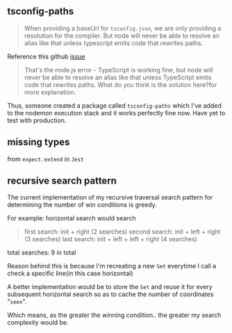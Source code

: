 ## tsconfig-paths ##

> When providing a baseUrl for `tsconfig.json`, we are only providing a resolution for the compiler.
> But node will never be able to resolve an alias like that unless typescript emits code that rewrites paths.

Reference this github [issue](https://github.com/TypeStrong/ts-node/issues/138)
> That's the node.js error - TypeScript is working fine, but node will never be able to resolve an alias like that unless TypeScript emits code that rewrites paths. What do you think is the solution here?for more explanation.

Thus, someone created a package called `tsconfig-paths` which I've added to the nodemon execution stack and it works perfectly fine now. Have yet to test with production.

## missing types ##

from `expect.extend` in `Jest`

## recursive search pattern ##

The current implementation of my recursive traversal search pattern for determining the number of win conditions is greedy. 

For example: horizontal search would search
> first search: init + right (2 searches)
> second search: init + left + right (3 searches)
> last search: init + left + left + right (4 searches)

total searches: 9 in total

Reason behind this is because I'm recreating a new `Set` everytime I call a check a specific line(in this case horizontal)

A better implementation would be to store the `Set` and reuse it for every subsequent horizontal search so as to cache the number of coordinates "`seen`".

Which means, as the greater the winning condition.. the greater my search complexity would be.